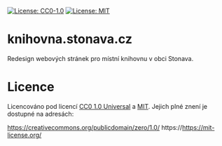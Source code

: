 [![License: CC0-1.0](https://img.shields.io/badge/License-CC0%201.0-lightgrey.svg)](http://creativecommons.org/publicdomain/zero/1.0/)
[![License: MIT](https://img.shields.io/badge/License-MIT-yellow.svg)](https://opensource.org/licenses/MIT)

# knihovna.stonava.cz
Redesign webových stránek pro místní knihovnu v obci Stonava.

# Licence
Licencováno pod licencí [CC0 1.0 Universal](LICENSE) a [MIT](LICENSE.MIT). 
Jejich plné znení je dostupné na adresách: 

https://creativecommons.org/publicdomain/zero/1.0/
https://https://mit-license.org/
